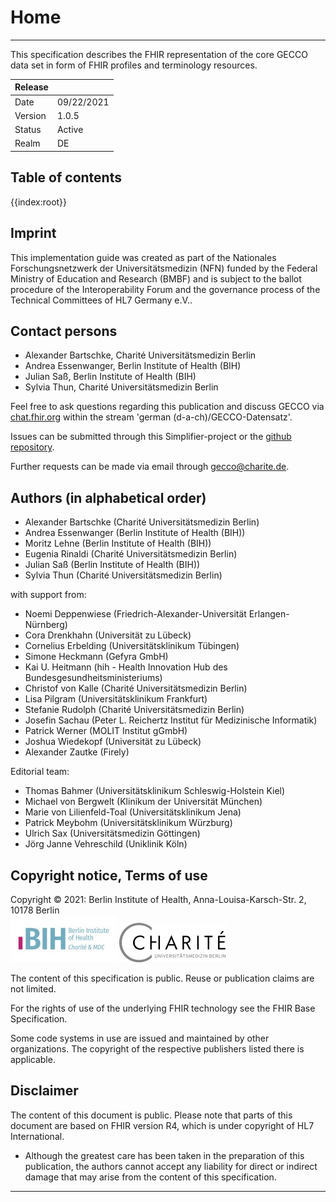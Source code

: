 # Home 

---

This specification describes the FHIR representation of the core GECCO data set in form of FHIR profiles and terminology resources.

| Release   |   |
|---------|---|
| Date   | 09/22/2021  |
| Version | 1.0.5       |
| Status  | Active      |
| Realm   | DE          | 

## Table of contents

{{index:root}}

## Imprint
This implementation guide was created as part of the Nationales Forschungsnetzwerk der Universitätsmedizin (NFN) funded by the Federal Ministry of Education and Research (BMBF) and is subject to the ballot procedure of the Interoperability Forum and the governance process of the Technical Committees of HL7 Germany e.V..

## Contact persons

* Alexander Bartschke, Charité Universitätsmedizin Berlin
* Andrea Essenwanger, Berlin Institute of Health (BIH)
* Julian Saß, Berlin Institute of Health (BIH)
* Sylvia Thun, Charité Universitätsmedizin Berlin

Feel free to ask questions regarding this publication and discuss GECCO via [chat.fhir.org](https://chat.fhir.org/#narrow/stream/179183-german-.28d-a-ch.29/topic/GECCO-Datensatz) within the stream 'german (d-a-ch)/GECCO-Datensatz'.

Issues can be submitted through this Simplifier-project or the [github repository](https://github.com/hl7germany/forschungsnetz-covid19).

Further requests can be made via email through gecco@charite.de.


## Authors (in alphabetical order)

* Alexander Bartschke (Charité Universitätsmedizin Berlin)
* Andrea Essenwanger (Berlin Institute of Health (BIH))
* Moritz Lehne (Berlin Institute of Health (BIH))
* Eugenia Rinaldi (Charité Universitätsmedizin Berlin)
* Julian Saß (Berlin Institute of Health (BIH))
* Sylvia Thun (Charité Universitätsmedizin Berlin)

with support from:
* Noemi Deppenwiese (Friedrich-Alexander-Universität Erlangen-Nürnberg)
* Cora Drenkhahn (Universität zu Lübeck)
* Cornelius Erbelding (Universitätsklinikum Tübingen)
* Simone Heckmann (Gefyra GmbH)
* Kai U. Heitmann (hih - Health Innovation Hub des Bundesgesundheitsministeriums)
* Christof von Kalle (Charité Universitätsmedizin Berlin)
* Lisa Pilgram (Universitätsklinikum Frankfurt)
* Stefanie Rudolph (Charité Universitätsmedizin Berlin)
* Josefin Sachau (Peter L. Reichertz Institut für Medizinische Informatik)
* Patrick Werner (MOLIT Institut gGmbH)
* Joshua Wiedekopf (Universität zu Lübeck)
* Alexander Zautke (Firely)

Editorial team:
* Thomas Bahmer (Universitätsklinikum Schleswig-Holstein Kiel)
* Michael von Bergwelt (Klinikum der Universität München)
* Marie von Lilienfeld-Toal (Universitätsklinikum Jena)
* Patrick Meybohm (Universitätsklinikum Würzburg)
* Ulrich Sax (Universitätsmedizin Göttingen)
* Jörg Janne Vehreschild (Uniklinik Köln)

## Copyright notice, Terms of use
Copyright © 2021: Berlin Institute of Health, Anna-Louisa-Karsch-Str. 2, 10178 Berlin
<br>
![BIH-logo](https://raw.githubusercontent.com/hl7germany/forschungsnetz-covid19/master/ig-images/BIH_Logo.jpg "BIH-Logo") ![Charite-logo](https://raw.githubusercontent.com/hl7germany/forschungsnetz-covid19/master/ig-images/Charite_Logo.png "Charite-logo")

The content of this specification is public. Reuse or publication claims are not limited.

For the rights of use of the underlying FHIR technology see the FHIR Base Specification.

Some code systems in use are issued and maintained by other organizations. The copyright of the respective publishers listed there is applicable.

## Disclaimer
The content of this document is public. Please note that parts of this document are based on FHIR version R4, which is under copyright of HL7 International.

* Although the greatest care has been taken in the preparation of this publication, the authors cannot accept any liability for direct or indirect damage that may arise from the content of this specification.

---